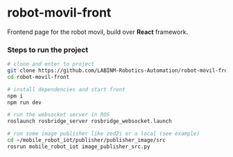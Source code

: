 # robot-movil-front

Frontend page for the robot movil, build over **React** framework.

### Steps to run the project

```bash
# clone and enter to project
git clone https://github.com/LABINM-Robotics-Automation/robot-movil-front.git
cd robot-movil-front

# install dependencies and start front
npm i
npm run dev

# run the websocket server in ROS
roslaunch rosbridge_server rosbridge_websocket.launch

# run some image publisher like zed2i or a local (see example)
cd ~/mobile_robot_iot/publisher/publisher_image/src
rosrun mobile_robot_iot image_publisher_src.py
```

